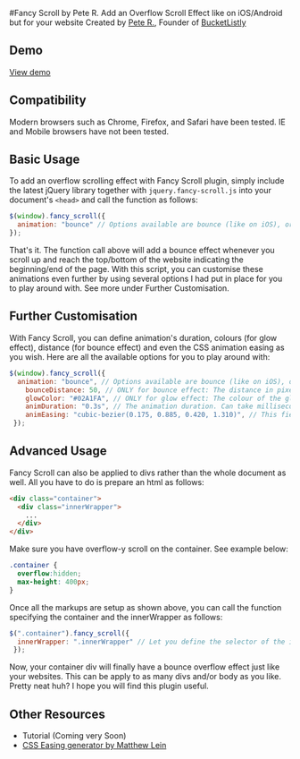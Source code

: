 #Fancy Scroll by Pete R.
Add an Overflow Scroll Effect like on iOS/Android but for your website
Created by [Pete R.](http://www.thepetedesign.com), Founder of [BucketListly](http://www.bucketlistly.com)


## Demo
[View demo](http://peachananr.github.io/fancy-scroll/demo.html)

## Compatibility
Modern browsers such as Chrome, Firefox, and Safari have been tested. IE and Mobile browsers have not been tested.

## Basic Usage
To add an overflow scrolling effect with Fancy Scroll plugin, simply include the latest jQuery library together with `jquery.fancy-scroll.js` into your document's `<head>` and call the function as follows:
  
````javascript
$(window).fancy_scroll({
  animation: "bounce" // Options available are bounce (like on iOS), or glow (like on Android 4.0+)
});
````
That's it. The function call above will add a bounce effect whenever you scroll up and reach the top/bottom of the website indicating the beginning/end of the page. With this script, you can customise these animations even further by using several options I had put in place for you to play around with. See more under Further Customisation.

## Further Customisation
With Fancy Scroll, you can define animation's duration, colours (for glow effect), distance (for bounce effect) and even the CSS animation easing as you wish. Here are all the available options for you to play around with:

````javascript
$(window).fancy_scroll({
  animation: "bounce", // Options available are bounce (like on iOS), or glow (like on Android 4.0+)
 	bounceDistance: 50, // ONLY for bounce effect: The distance in pixels that page will overflow. Default is 50 pixels.
 	glowColor: "#02A1FA", // ONLY for glow effect: The colour of the glow effect. Default is #02A1FA (blueish).
 	animDuration: "0.3s", // The animation duration. Can take milliseconds (200ms) or seconds value (0.2s). Default is 0.2s
 	animEasing: "cubic-bezier(0.175, 0.885, 0.420, 1.310)", // This field accept css easing options. Options available are: linear, ease-in, ease-out, ease-in-out or you can generate it with the tool available here: http://matthewlein.com/ceaser/
 });
````

## Advanced Usage
Fancy Scroll can also be applied to divs rather than the whole document as well. All you have to do is prepare an html as follows:

````html
<div class="container">
  <div class="innerWrapper">
    ...
  </div>
</div>
````
Make sure you have overflow-y scroll on the container. See example below:

````css
.container {
  overflow:hidden;
  max-height: 400px;
}
````

Once all the markups are setup as shown above, you can call the function specifying the container and the innerWrapper as follows:

````javascript
$(".container").fancy_scroll({
  innerWrapper: ".innerWrapper" // Let you define the selector of the inner div for the animation to be applied.
 });
````
Now, your container div will finally have a bounce overflow effect just like your websites. This can be apply to as many divs and/or body as you like. Pretty neat huh? I hope you will find this plugin useful.

## Other Resources
- Tutorial (Coming very Soon)
- [CSS Easing generator by Matthew Lein](http://matthewlein.com/ceaser/)
